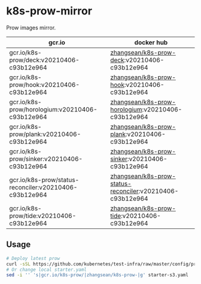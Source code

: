 # k8s-prow-mirror

Prow images mirror.

gcr.io | docker hub
---|---
gcr.io/k8s-prow/deck:v20210406-c93b12e964 | [zhangsean/k8s-prow-deck](https://hub.docker.com/r/zhangsean/k8s-prow-deck):v20210406-c93b12e964
gcr.io/k8s-prow/hook:v20210406-c93b12e964 | [zhangsean/k8s-prow-hook](https://hub.docker.com/r/zhangsean/k8s-prow-hook):v20210406-c93b12e964
gcr.io/k8s-prow/horologium:v20210406-c93b12e964 | [zhangsean/k8s-prow-horologium](https://hub.docker.com/r/zhangsean/k8s-prow-horologium):v20210406-c93b12e964
gcr.io/k8s-prow/plank:v20210406-c93b12e964 | [zhangsean/k8s-prow-plank](https://hub.docker.com/r/zhangsean/k8s-prow-plank):v20210406-c93b12e964
gcr.io/k8s-prow/sinker:v20210406-c93b12e964 | [zhangsean/k8s-prow-sinker](https://hub.docker.com/r/zhangsean/k8s-prow-sinker):v20210406-c93b12e964
gcr.io/k8s-prow/status-reconciler:v20210406-c93b12e964 | [zhangsean/k8s-prow-status-reconciler](https://hub.docker.com/r/zhangsean/k8s-prow-status-reconciler):v20210406-c93b12e964
gcr.io/k8s-prow/tide:v20210406-c93b12e964 | [zhangsean/k8s-prow-tide](https://hub.docker.com/r/zhangsean/k8s-prow-tide):v20210406-c93b12e964

## Usage

```bash
# Deploy latest prow
curl -sSL https://github.com/kubernetes/test-infra/raw/master/config/prow/cluster/starter-s3.yaml | sed 's|gcr.io/k8s-prow/|zhangsean/k8s-prow-|g' | kubectl apply -f -
# Or change local starter.yaml
sed -i '' 's|gcr.io/k8s-prow/|zhangsean/k8s-prow-|g' starter-s3.yaml
```
